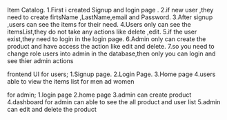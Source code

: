  Item Catalog.
    1.First i created Signup and login page .
    2.if new user ,they need to create firtsName ,LastName,email and Password.
    3.After signup ,users can see the items for their need.
    4.Users only can see the itemsList,they do not take any actions like delete ,edit.
    5.if the user exist,they need to login in the login page. 
    6.Admin only can create the product and have access the action like edit and delete.
    7.so you need to change role users into admin in the database,then only you can login and see thier admin actions

frontend UI  for users;
1.Signup page.
2.Login Page.
3.Home page
4.users able to view the items list for men ad women

for admin;
1.login page 
2.home page
3.admin can create product 
4.dashboard for admin can able to see the all product and user list
5.admin can edit and delete the product


